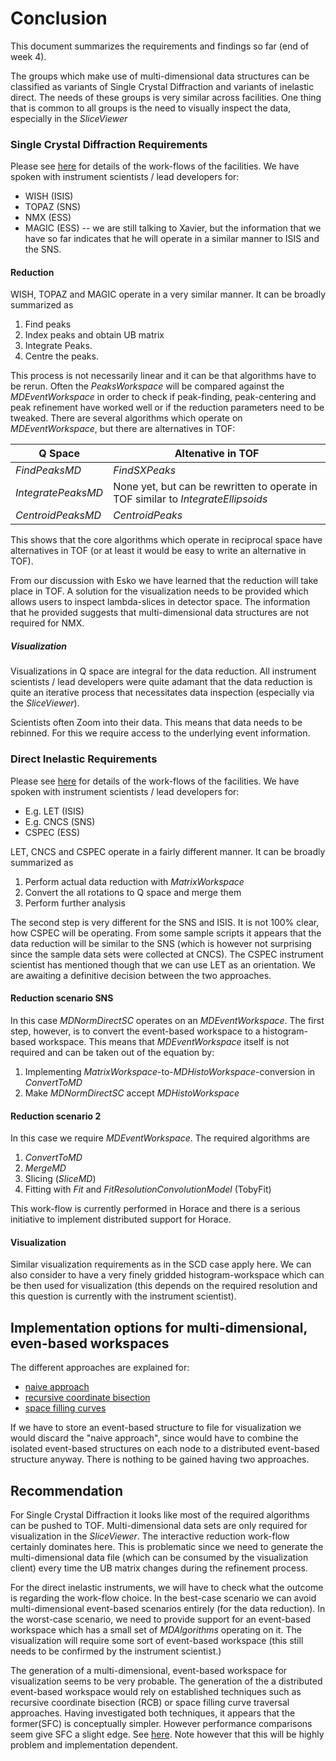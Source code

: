 # Conclusion

This document summarizes the requirements and findings so far (end of week 4).

The groups which make use of multi-dimensional data structures can be classified
as variants of Single Crystal Diffraction and variants of inelastic direct. The
needs of these groups is very similar across facilities. One thing that is
common to all groups is the need to visually inspect the data, especially
in the *SliceViewer*

### Single Crystal Diffraction Requirements
Please see [here](./sumamry_of_workflows.md) for details of the work-flows of
the facilities. We have spoken with instrument scientists / lead developers for:
* WISH (ISIS)
* TOPAZ (SNS)
* NMX (ESS)
* MAGIC (ESS)  -- we are still talking to Xavier, but the information that we have
  so far indicates that he will operate in a similar manner to ISIS and the SNS.

#### Reduction

WISH, TOPAZ and MAGIC operate in a very similar manner. It can be broadly summarized as
1. Find peaks
2. Index peaks and obtain UB matrix
3. Integrate Peaks.
4. Centre the peaks.

This process is not necessarily linear and it can be that algorithms have to be rerun.
Often the *PeaksWorkspace* will be compared against the *MDEventWorkspace* in order
to check if peak-finding, peak-centering and peak refinement have worked well or
if the reduction parameters need to be tweaked. There are several algorithms which
operate on *MDEventWorkspace*, but there are alternatives in TOF:

|Q Space              | Altenative in TOF |
|---------------------|-------------------|
| *FindPeaksMD*       | *FindSXPeaks*|
| *IntegratePeaksMD*  | None yet, but can be rewritten to operate in TOF similar to *IntegrateEllipsoids*|
| *CentroidPeaksMD*   | *CentroidPeaks*|


This shows that the core algorithms which operate in reciprocal space have
alternatives in TOF (or at least it would be easy to write an alternative in TOF).

From our discussion with Esko we have learned that the reduction will take place
in TOF. A solution for the visualization needs to be provided which allows users to
inspect lambda-slices in detector space. The information that he provided suggests
that multi-dimensional data structures are not required for NMX.  

##### Visualization

Visualizations in Q space are integral for the data reduction. All instrument scientists /
 lead developers were quite adamant that the data reduction is quite an
iterative process that necessitates data inspection (especially via the *SliceViewer*).

Scientists often Zoom into their data. This means that data needs to be rebinned.
For this we require access to the underlying event information.

### Direct Inelastic Requirements
Please see [here](./sumamry_of_workflows.md) for details of the work-flows of
the facilities. We have spoken with instrument scientists / lead developers for:
* E.g. LET (ISIS)
* E.g. CNCS (SNS)
* CSPEC (ESS)

LET, CNCS and CSPEC operate in a fairly different manner. It can be broadly summarized as
1. Perform actual data reduction with *MatrixWorkspace*
2. Convert the all rotations to Q space and merge them
3. Perform further analysis

The second step is very different for the SNS and ISIS. It is not 100% clear,
how CSPEC will be operating. From some sample scripts it appears that the data
reduction will be similar to the SNS (which is however not surprising since the
sample data sets were collected at CNCS). The CSPEC instrument scientist has
mentioned though that we can use LET as an orientation. We are awaiting a definitive
decision between the two approaches.

#### Reduction scenario SNS

In this case *MDNormDirectSC* operates on an *MDEventWorkspace*. The first
step, however, is to convert the event-based workspace to a histogram-based
workspace. This means that *MDEventWorkspace* itself is not required and can be
taken out of the equation by:
1. Implementing *MatrixWorkspace*-to-*MDHistoWorkspace*-conversion in *ConvertToMD*
2. Make *MDNormDirectSC* accept *MDHistoWorkspace*

#### Reduction scenario 2

In this case we require *MDEventWorkspace*. The required algorithms are
1. *ConvertToMD*
2. *MergeMD*
3. Slicing (*SliceMD*)
4. Fitting with *Fit* and *FitResolutionConvolutionModel* (TobyFit)

This work-flow is currently performed in Horace and there is a serious initiative to
implement distributed support for Horace.

#### Visualization

Similar visualization requirements as in the SCD case apply here. We can
also consider to have a very finely gridded histogram-workspace which can be
then used for visualization (this depends on the required resolution and this
question is currently with the instrument scientist).

## Implementation options for multi-dimensional, even-based workspaces

The different approaches are explained for:
* [naive approach](../distributed_data_structures/naive_approach.md)
* [recursive coordinate bisection](../distributed_data_structures/recursive_coordinate_bisection.md)
* [space filling curves](../distributed_data_structures/space_filling_curves.md)

If we have to store an event-based structure to file for visualization we
would discard the "naive approach", since would have to combine the isolated
event-based structures on each node to a distributed event-based structure
anyway. There is nothing to be gained having two approaches.

## Recommendation

For Single Crystal Diffraction it looks like most of the required algorithms
can be pushed to TOF. Multi-dimensional data sets are only required for
visualization in the *SliceViewer*. The interactive reduction work-flow certainly
dominates here. This is problematic since we need to generate the multi-dimensional
data file (which can be consumed by the visualization client) every time the UB
matrix changes during the refinement process.

For the direct inelastic instruments, we will have to check what the outcome is
regarding the work-flow choice. In the best-case scenario we can avoid multi-dimensional
event-based scenarios entirely (for the data reduction). In the worst-case
scenario, we need to provide support for an event-based workspace which has a
small set of *MDAlgorithms* operating on it. The visualization will require
some sort of event-based workspace (this still needs to be confirmed by the
instrument scientist.)

The generation of a multi-dimensional, event-based workspace for visualization
seems to be very probable. The generation of the a distributed event-based
workspace would rely on established techniques such as recursive coordinate bisection (RCB)
or space filling curve traversal approaches. Having investigated both techniques,
it appears that the former(SFC) is conceptually simpler. However performance
comparisons seem give SFC a slight edge. See [here](https://www.sci.utah.edu/publications/SCITechReports/UUSCI-2008-006.pdf). Note
however that this will be highly problem and implementation dependent.
